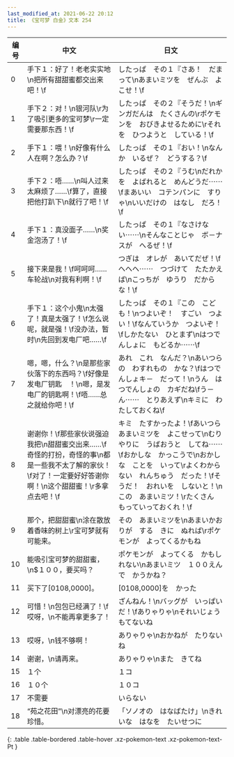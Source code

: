 ```yaml
---
last_modified_at: 2021-06-22 20:12
title: 《宝可梦 白金》文本 254
---
```

| 编号 | 中文 | 日文 |
| ---- | ---- | ---- |
| 0 | 手下１：好了！老老实实地\n把所有甜甜蜜都交出来吧！\f | したっぱ　その１『さあ！　だまって\nあまいミツを　ぜんぶ　よこせ！\f |
| 1 | 手下２：对！\n银河队\r为了吸引更多的宝可梦\r一定需要那东西！\f | したっぱ　その２『そうだ！\nギンガだんは　たくさんの\rポケモンを　おびきよせるために\rそれを　ひつようと　している！\f |
| 2 | 手下１：喂！\n好像有什么人在啊？怎么办？\f | したっぱ　その１『おい！\nなんか　いるぜ？　どうする？\f |
| 3 | 手下２：唔……\n叫人过来太麻烦了……\f算了，直接把他打趴下\n就行了吧！\f | したっぱ　その２『うむ\nだれかを　よばれると　めんどうだ⋯⋯\fまあいい　コテンパンに　すりゃ\nいいだけの　はなし　だろ！\f |
| 4 | 手下１：真没面子……\n奖金泡汤了！\f | したっぱ　その１『なさけない⋯⋯\nそんなことじゃ　ボ－ナスが　へるぜ！\f |
| 5 | 接下来是我！\f呵呵呵……车轮战\n对我有利啊！\f | つぎは　オレが　あいてだぜ！\fヘヘヘ⋯⋯　つづけて　たたかえば\nこっちが　ゆうり　だからな！\f |
| 6 | 手下１：这个小鬼\n太强了！真是太强了！\f怎么说呢，就是强！\f没办法，暂时\n先回到发电厂吧……\f | したっぱ　その１『この　こども！\nつよいぞ！　すごい　つよい！\fなんていうか　つよいぞ！\fしかたない　ひとまず\nはつでんしょに　もどるか⋯⋯\f |
| 7 | 嗯，嗯，什么？\n是那些家伙落下的东西吗？\f好像是发电厂钥匙　！\n嗯，是发电厂的钥匙啊！\f唔……总之就给你吧！\f | あれ　これ　なんだ？\nあいつらの　わすれもの　かな？\fはつでんしょキ－　だって！\nうん　はつでんしょの　カギだね\fう－ん⋯⋯　とりあえず\nキミに　わたしておくね\f |
| 8 | 谢谢你！\f那些家伙说强迫我把\n甜甜蜜交出来……\f奇怪的打扮，奇怪的事\n都是一些我不太了解的家伙！\f对了！一定要好好答谢你啊！\n这个甜甜蜜！\r多拿点去吧！\f | キミ　たすかったよ！\fあいつら　あまいミツを　よこせって\nむりやりに　うばおうと　してね⋯⋯\fおかしな　かっこうで\nおかしな　ことを　いって\rよくわからない　れんちゅう　だった！\fそうだ！　おれいを　しないと！\nこの　あまいミツ！\rたくさん　もっていっておくれ！\f |
| 9 | 那个，把甜甜蜜\n涂在散放着香味的树上\r宝可梦就有可能来。 | その　あまいミツを\nあまいかおりが　する　きに　ぬれば\rポケモンが　よってくるかもね |
| 10 | 能吸引宝可梦的甜甜蜜，\n$１００，要买吗？ | ポケモンが　よってくる　かもしれない\nあまいミツ　１００えんで　かうかね？ |
| 11 | 买下了[0108,0000]。 | [0108,0000]を　かった |
| 12 | 可惜！\n包包已经满了！\f哎呀，\n不能再拿更多了！ | ざんねん！\nバッグが　いっぱい　だ！\fありゃりゃ\nそれいじょう　もてないね |
| 13 | 哎呀，\n钱不够啊！ | ありゃりゃ\nおかねが　たりないね |
| 14 | 谢谢，\n请再来。 | ありゃりゃ\nまた　きてね |
| 15 | １个 | １コ |
| 16 | １０个 | １０コ |
| 17 | 不需要 | いらない |
| 18 | “苑之花田”\n对漂亮的花要珍惜。 | 「ソノオの　はなばたけ」\nきれいな　はなを　たいせつに |
{: .table .table-bordered .table-hover .xz-pokemon-text .xz-pokemon-text-Pt }